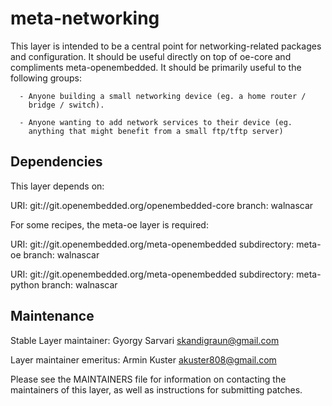 meta-networking
===============

This layer is intended to be a central point for networking-related
packages and configuration.  It should be useful directly on top of
oe-core and compliments meta-openembedded.  It should be primarily useful
to the following groups:

      - Anyone building a small networking device (eg. a home router /
        bridge / switch).

      - Anyone wanting to add network services to their device (eg.
        anything that might benefit from a small ftp/tftp server)

Dependencies
------------

This layer depends on:

URI: git://git.openembedded.org/openembedded-core
branch: walnascar

For some recipes, the meta-oe layer is required:

URI: git://git.openembedded.org/meta-openembedded
subdirectory: meta-oe
branch: walnascar

URI: git://git.openembedded.org/meta-openembedded
subdirectory: meta-python
branch: walnascar

Maintenance
-----------
Stable Layer maintainer: Gyorgy Sarvari <skandigraun@gmail.com>

Layer maintainer emeritus: Armin Kuster <akuster808@gmail.com>

Please see the MAINTAINERS file for information on contacting the
maintainers of this layer, as well as instructions for submitting patches. 
